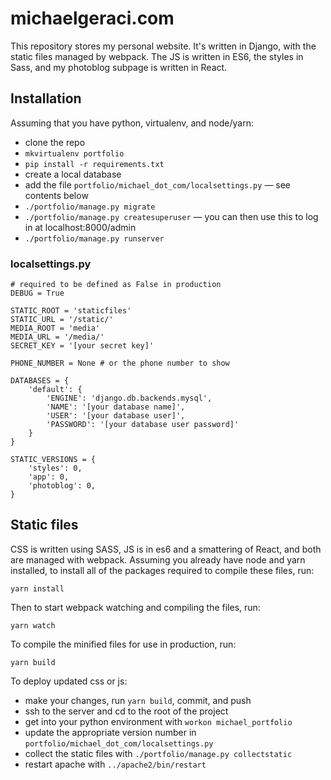 # michaelgeraci.com

This repository stores my personal website. It's written in Django, with the
static files managed by webpack. The JS is written in ES6, the styles in Sass,
and my photoblog subpage is written in React.


## Installation

Assuming that you have python, virtualenv, and node/yarn:
* clone the repo
* `mkvirtualenv portfolio`
* `pip install -r requirements.txt`
* create a local database
* add the file `portfolio/michael_dot_com/localsettings.py` — see contents below
* `./portfolio/manage.py migrate`
* `./portfolio/manage.py createsuperuser` — you can then use this to log in at localhost:8000/admin
* `./portfolio/manage.py runserver`


### localsettings.py

```
# required to be defined as False in production
DEBUG = True

STATIC_ROOT = 'staticfiles'
STATIC_URL = '/static/'
MEDIA_ROOT = 'media'
MEDIA_URL = '/media/'
SECRET_KEY = '[your secret key]'

PHONE_NUMBER = None # or the phone number to show

DATABASES = {
    'default': {
        'ENGINE': 'django.db.backends.mysql',
        'NAME': '[your database name]',
        'USER': '[your database user]',
        'PASSWORD': '[your database user password]'
    }
}

STATIC_VERSIONS = {
    'styles': 0,
    'app': 0,
    'photoblog': 0,
}
```


## Static files

CSS is written using SASS, JS is in es6 and a smattering of React, and both are
managed with webpack. Assuming you already have node and yarn installed, to
install all of the packages required to compile these files, run:

	yarn install

Then to start webpack watching and compiling the files, run:

	yarn watch

To compile the minified files for use in production, run:

	yarn build

To deploy updated css or js:
* make your changes, run `yarn build`, commit, and push
* ssh to the server and cd to the root of the project
* get into your python environment with `workon michael_portfolio`
* update the appropriate version number in `portfolio/michael_dot_com/localsettings.py`
* collect the static files with `./portfolio/manage.py collectstatic`
* restart apache with `../apache2/bin/restart`
